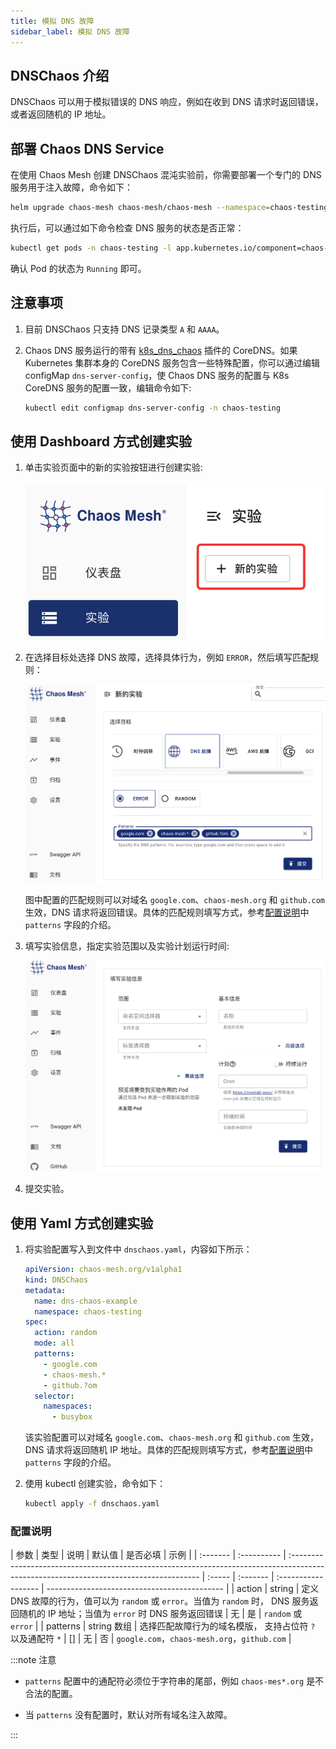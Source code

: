 ```yaml
---
title: 模拟 DNS 故障
sidebar_label: 模拟 DNS 故障
---
```


## DNSChaos 介绍

DNSChaos 可以用于模拟错误的 DNS 响应，例如在收到 DNS 请求时返回错误，或者返回随机的 IP 地址。

## 部署 Chaos DNS Service

在使用 Chaos Mesh 创建 DNSChaos 混沌实验前，你需要部署一个专门的 DNS 服务用于注入故障，命令如下：

```bash
helm upgrade chaos-mesh chaos-mesh/chaos-mesh --namespace=chaos-testing --set dnsServer.create=true
```

执行后，可以通过如下命令检查 DNS 服务的状态是否正常：

```bash
kubectl get pods -n chaos-testing -l app.kubernetes.io/component=chaos-dns-server
```

确认 Pod 的状态为 `Running` 即可。

## 注意事项

1. 目前 DNSChaos 只支持 DNS 记录类型 `A` 和 `AAAA`。

2. Chaos DNS 服务运行的带有 [k8s_dns_chaos](https://github.com/chaos-mesh/k8s_dns_chaos) 插件的 CoreDNS。如果 Kubernetes 集群本身的 CoreDNS 服务包含一些特殊配置，你可以通过编辑 configMap `dns-server-config`，使 Chaos DNS 服务的配置与 K8s CoreDNS 服务的配置一致，编辑命令如下:

   ```bash
   kubectl edit configmap dns-server-config -n chaos-testing
   ```

## 使用 Dashboard 方式创建实验

1. 单击实验页面中的新的实验按钮进行创建实验:

   ![创建实验](./img/create-new-exp.jpeg)

2. 在选择目标处选择 DNS 故障，选择具体行为，例如 `ERROR`，然后填写匹配规则：

   ![DNSChaos 实验](./img/dnschaos-exp.png)

   图中配置的匹配规则可以对域名 `google.com`、`chaos-mesh.org` 和 `github.com` 生效，DNS 请求将返回错误。具体的匹配规则填写方式，参考[配置说明](#配置说明)中 `patterns` 字段的介绍。

3. 填写实验信息，指定实验范围以及实验计划运行时间:

   ![实验信息](./img/exp-info.png)

4. 提交实验。

## 使用 Yaml 方式创建实验

1. 将实验配置写入到文件中 `dnschaos.yaml`，内容如下所示：

   ```yaml
   apiVersion: chaos-mesh.org/v1alpha1
   kind: DNSChaos
   metadata:
     name: dns-chaos-example
     namespace: chaos-testing
   spec:
     action: random
     mode: all
     patterns:
       - google.com
       - chaos-mesh.*
       - github.?om
     selector:
       namespaces:
         - busybox
   ```

   该实验配置可以对域名 `google.com`、`chaos-mesh.org` 和 `github.com` 生效，DNS 请求将返回随机 IP 地址。具体的匹配规则填写方式，参考[配置说明](#配置说明)中 `patterns` 字段的介绍。

2. 使用 kubectl 创建实验，命令如下：

   ```bash
   kubectl apply -f dnschaos.yaml
   ```

### 配置说明

| 参数     | 类型        | 说明                                                                                                                                   | 默认值 | 是否必填 | 示例                |
| :------- | :---------- | :------------------------------------------------------------------------------------------------------------------------------------- | :----- | :------- | :------------------ | -------------------------------------------- |
| action   | string      | 定义 DNS 故障的行为，值可以为 `random` 或 `error`。当值为 `random` 时， DNS 服务返回随机的 IP 地址；当值为 `error` 时 DNS 服务返回错误 | 无     | 是       | `random` 或 `error` |
| patterns | string 数组 | 选择匹配故障行为的域名模版， 支持占位符 `?` 以及通配符 `*`                                                                             | []     | 无       | 否                  | `google.com`，`chaos-mesh.org`，`github.com` |

:::note 注意

- `patterns` 配置中的通配符必须位于字符串的尾部，例如 `chaos-mes*.org` 是不合法的配置。

- 当 `patterns` 没有配置时，默认对所有域名注入故障。

:::
